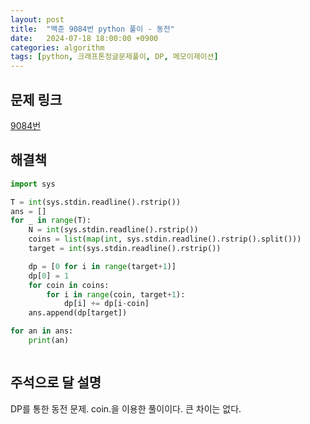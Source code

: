 ```yaml
---
layout: post
title:  "백준 9084번 python 풀이 - 동전"
date:   2024-07-18 18:00:00 +0900
categories: algorithm
tags: [python, 크래프톤정글문제풀이, DP, 메모이제이션]
---
```


## 문제 링크
[9084번](https://www.acmicpc.net/problem/9084)

## 해결책
```python
import sys

T = int(sys.stdin.readline().rstrip())
ans = []
for _ in range(T):
    N = int(sys.stdin.readline().rstrip())
    coins = list(map(int, sys.stdin.readline().rstrip().split()))
    target = int(sys.stdin.readline().rstrip())

    dp = [0 for i in range(target+1)]
    dp[0] = 1
    for coin in coins:
        for i in range(coin, target+1):
            dp[i] += dp[i-coin]
    ans.append(dp[target])

for an in ans:
    print(an)



```

## 주석으로 달 설명

DP를 통한 동전 문제. coin.을 이용한 풀이이다.
큰 차이는 없다.
